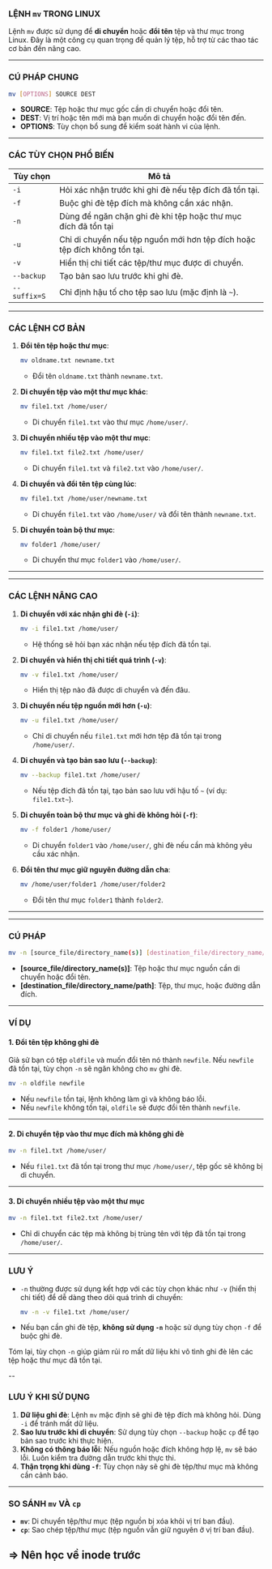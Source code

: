 ### **LỆNH `mv` TRONG LINUX**  

Lệnh `mv` được sử dụng để **di chuyển** hoặc **đổi tên** tệp và thư mục trong Linux. Đây là một công cụ quan trọng để quản lý tệp, hỗ trợ từ các thao tác cơ bản đến nâng cao.

---

### **CÚ PHÁP CHUNG**  
```bash
mv [OPTIONS] SOURCE DEST
```  
- **SOURCE**: Tệp hoặc thư mục gốc cần di chuyển hoặc đổi tên.  
- **DEST**: Vị trí hoặc tên mới mà bạn muốn di chuyển hoặc đổi tên đến.  
- **OPTIONS**: Tùy chọn bổ sung để kiểm soát hành vi của lệnh.  

---
### **CÁC TÙY CHỌN PHỔ BIẾN**  

| **Tùy chọn** | **Mô tả**                                                                |  
|--------------|--------------------------------------------------------------------------|  
| `-i`         | Hỏi xác nhận trước khi ghi đè nếu tệp đích đã tồn tại.                   |  
| `-f`         | Buộc ghi đè tệp đích mà không cần xác nhận.                              | 
|  `-n`        | Dùng để ngăn chặn ghi đè khi tệp hoặc thư mục đích đã tồn tại|
| `-u`         | Chỉ di chuyển nếu tệp nguồn mới hơn tệp đích hoặc tệp đích không tồn tại.|  
| `-v`         | Hiển thị chi tiết các tệp/thư mục được di chuyển.                        |  
| `--backup`   | Tạo bản sao lưu trước khi ghi đè.                                        |  
| `--suffix=S` | Chỉ định hậu tố cho tệp sao lưu (mặc định là `~`).                       |
---

### **CÁC LỆNH CƠ BẢN**  

1. **Đổi tên tệp hoặc thư mục**:  
   ```bash
   mv oldname.txt newname.txt
   ```  
   - Đổi tên `oldname.txt` thành `newname.txt`.  

2. **Di chuyển tệp vào một thư mục khác**:  
   ```bash
   mv file1.txt /home/user/
   ```  
   - Di chuyển `file1.txt` vào thư mục `/home/user/`.  

3. **Di chuyển nhiều tệp vào một thư mục**:  
   ```bash
   mv file1.txt file2.txt /home/user/
   ```  
   - Di chuyển `file1.txt` và `file2.txt` vào `/home/user/`.  

4. **Di chuyển và đổi tên tệp cùng lúc**:  
   ```bash
   mv file1.txt /home/user/newname.txt
   ```  
   - Di chuyển `file1.txt` vào `/home/user/` và đổi tên thành `newname.txt`.  

5. **Di chuyển toàn bộ thư mục**:  
   ```bash
   mv folder1 /home/user/
   ```  
   - Di chuyển thư mục `folder1` vào `/home/user/`.  

---


---

### **CÁC LỆNH NÂNG CAO**  

1. **Di chuyển với xác nhận ghi đè (`-i`)**:  
   ```bash
   mv -i file1.txt /home/user/
   ```  
   - Hệ thống sẽ hỏi bạn xác nhận nếu tệp đích đã tồn tại.  

2. **Di chuyển và hiển thị chi tiết quá trình (`-v`)**:  
   ```bash
   mv -v file1.txt /home/user/
   ```  
   - Hiển thị tệp nào đã được di chuyển và đến đâu.  

3. **Di chuyển nếu tệp nguồn mới hơn (`-u`)**:  
   ```bash
   mv -u file1.txt /home/user/
   ```  
   - Chỉ di chuyển nếu `file1.txt` mới hơn tệp đã tồn tại trong `/home/user/`.  

4. **Di chuyển và tạo bản sao lưu (`--backup`)**:  
   ```bash
   mv --backup file1.txt /home/user/
   ```  
   - Nếu tệp đích đã tồn tại, tạo bản sao lưu với hậu tố `~` (ví dụ: `file1.txt~`).  

5. **Di chuyển toàn bộ thư mục và ghi đè không hỏi (`-f`)**:  
   ```bash
   mv -f folder1 /home/user/
   ```  
   - Di chuyển `folder1` vào `/home/user/`, ghi đè nếu cần mà không yêu cầu xác nhận.  

6. **Đổi tên thư mục giữ nguyên đường dẫn cha**:  
   ```bash
   mv /home/user/folder1 /home/user/folder2
   ```  
   - Đổi tên thư mục `folder1` thành `folder2`.  

---
---

### **CÚ PHÁP**  
```bash
mv -n [source_file/directory_name(s)] [destination_file/directory_name/path]
```  
- **[source_file/directory_name(s)]**: Tệp hoặc thư mục nguồn cần di chuyển hoặc đổi tên.  
- **[destination_file/directory_name/path]**: Tệp, thư mục, hoặc đường dẫn đích.  

---

### **VÍ DỤ**  

#### **1. Đổi tên tệp không ghi đè**  
Giả sử bạn có tệp `oldfile` và muốn đổi tên nó thành `newfile`. Nếu `newfile` đã tồn tại, tùy chọn `-n` sẽ ngăn không cho `mv` ghi đè.  
```bash
mv -n oldfile newfile
```  
- Nếu `newfile` tồn tại, lệnh không làm gì và không báo lỗi.  
- Nếu `newfile` không tồn tại, `oldfile` sẽ được đổi tên thành `newfile`.  

---

#### **2. Di chuyển tệp vào thư mục đích mà không ghi đè**  
```bash
mv -n file1.txt /home/user/
```  
- Nếu `file1.txt` đã tồn tại trong thư mục `/home/user/`, tệp gốc sẽ không bị di chuyển.  

---

#### **3. Di chuyển nhiều tệp vào một thư mục**  
```bash
mv -n file1.txt file2.txt /home/user/
```  
- Chỉ di chuyển các tệp mà không bị trùng tên với tệp đã tồn tại trong `/home/user/`.

---

### **LƯU Ý**  
- `-n` thường được sử dụng kết hợp với các tùy chọn khác như `-v` (hiển thị chi tiết) để dễ dàng theo dõi quá trình di chuyển:  
  ```bash
  mv -n -v file1.txt /home/user/
  ```  
- Nếu bạn cần ghi đè tệp, **không sử dụng `-n`** hoặc sử dụng tùy chọn `-f` để buộc ghi đè.  

Tóm lại, tùy chọn `-n` giúp giảm rủi ro mất dữ liệu khi vô tình ghi đè lên các tệp hoặc thư mục đã tồn tại.

-- 
### **LƯU Ý KHI SỬ DỤNG**  

1. **Dữ liệu ghi đè**: Lệnh `mv` mặc định sẽ ghi đè tệp đích mà không hỏi. Dùng `-i` để tránh mất dữ liệu.  
2. **Sao lưu trước khi di chuyển**: Sử dụng tùy chọn `--backup` hoặc `cp` để tạo bản sao trước khi thực hiện.  
3. **Không có thông báo lỗi**: Nếu nguồn hoặc đích không hợp lệ, `mv` sẽ báo lỗi. Luôn kiểm tra đường dẫn trước khi thực thi.  
4. **Thận trọng khi dùng `-f`**: Tùy chọn này sẽ ghi đè tệp/thư mục mà không cần cảnh báo.  

---

### **SO SÁNH `mv` VÀ `cp`**  
- **`mv`**: Di chuyển tệp/thư mục (tệp nguồn bị xóa khỏi vị trí ban đầu).  
- **`cp`**: Sao chép tệp/thư mục (tệp nguồn vẫn giữ nguyên ở vị trí ban đầu).  

=> Nên học về inode trước
---  
